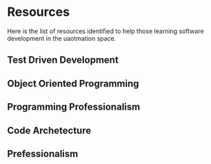 # Resources

Here is the list of resources identified to help those learning software development in the uaotmation space.

## Test Driven Development

## Object Oriented Programming

## Programming Professionalism

## Code Archetecture

## Prefessionalism

